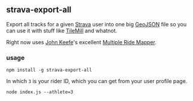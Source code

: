 ## strava-export-all

Export all tracks for a given [Strava](http://www.strava.com/) user into
one big [GeoJSON](http://www.geojson.org/) file so you can use it with
stuff like [TileMill](http://www.mapbox.com/tilemill/) and whatnot.

Right now uses [John Keefe](http://johnkeefe.net/)'s excellent [Multiple Ride Mapper](http://www.jonathanokeeffe.com/strava/map.php).

### usage

    npm install -g strava-export-all

In which `3` is your rider ID, which you can get from your user profile page.

    node index.js --athlete=3
